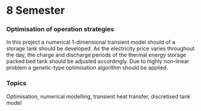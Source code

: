 # 8 Semester

### Optimisation of operation strategies
In this project a numerical 1-dimensional transient model should of a storage tank should be developed. As the electricity price varies throughout the day, the charge and discharge periods of the thermal energy storage packed bed tank should be adjusted accordingly. Due to highly non-linear problem a genetic-type optimisation algorithm should be applied. 

### Topics
Optimisation, numerical modelling, transient heat transfer, discretised tank model
